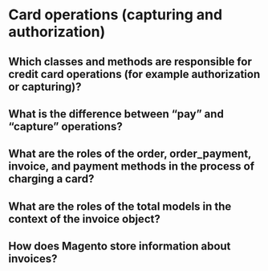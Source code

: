 # Card operations (capturing and authorization)

## Which classes and methods are responsible for credit card operations (for example authorization or capturing)?

## What is the difference between “pay” and “capture” operations?

## What are the roles of the order, order_payment, invoice, and payment methods in the process of charging a card?

## What are the roles of the total models in the context of the invoice object?

## How does Magento store information about invoices?
